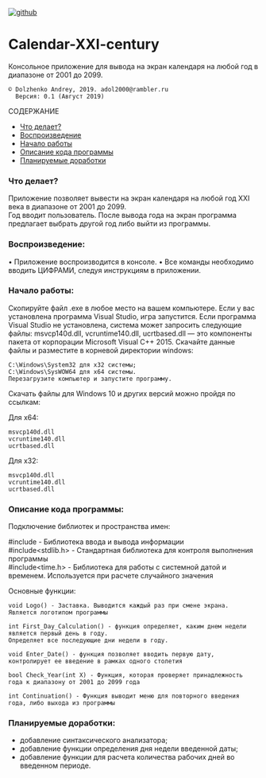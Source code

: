 [![github](https://github.githubassets.com/favicon.ico)](https://github.com/AndreyDolzhenko)

# Calendar-XXI-century
Консольное приложение для вывода на экран календаря на любой год в диапазоне от 2001 до 2099.

    © Dolzhenko Andrey, 2019. adol2000@rambler.ru
      Версия: 0.1 (Август 2019)

СОДЕРЖАНИЕ

   - [Что делает?](#what)
   - [Воспроизведение](#relis)
   - [Начало работы](#start)
   - [Описание кода программы](#kod)
   - [Планируемые доработки](#improvements)

### <a name="what">Что делает?</a>

Приложение позволяет вывести на экран календаря на любой год XXI века в диапазоне от 2001 до 2099.  
Год вводит пользователь. После вывода года на экран программа предлагает выбрать другой год либо выйти из программы.

### <a name="relis">Воспроизведение:</a>

• Приложение воспроизводится в консоле.
• Все команды необходимо вводить ЦИФРАМИ, следуя инструкциям в приложении.

### <a name="start">Начало работы:</a>

Скопируйте файл .exe в любое место на вашем компьютере. Если у вас установлена программа Visual Studio, игра запустится.
Если программа Visual Studio не установлена, система может запросить следующие файлы: msvcp140d.dll, vcruntime140.dll, ucrtbased.dll — это компоненты пакета от корпорации Microsoft Visual C++ 2015.
Скачайте данные файлы и разместите в корневой директории windows:

    C:\Windows\System32 для x32 системы;
    C:\Windows\SysWOW64 для x64 системы.
    Перезагрузите компьютер и запустите программу.

Скачать файлы для Windows 10 и других версий можно пройдя по ссылкам:

Для x64:

    msvcp140d.dll
    vcruntime140.dll
    ucrtbased.dll

Для x32:

    msvcp140d.dll
    vcruntime140.dll
    ucrtbased.dll

### <a name="kod">Описание кода программы:</a>
Подключение библиотек и пространства имен:

#include<iostream> - Библиотека ввода и вывода информации  
#include<stdlib.h> - Стандартная библиотека для контроля выполнения программы  
#include<time.h> - Библиотека для работы с системной датой и временем. Используется при расчете случайного значения  

Основные функции:

    void Logo() - Заставка. Выводится каждый раз при смене экрана. Является логотипом программы
         
    int First_Day_Calculation() - функция определяет, каким днем недели является первый день в году.  
    Определяет все последующие дни недели в году.
    
    void Enter_Date() - функция позволяет вводить первую дату, контролирует ее введение в рамках одного столетия
    
    bool Check_Year(int X) - Функция, которая проверяет принадлежность года к диапазону от 2001 до 2099 года
    
    int Continuation() - Функция выводит меню для повторного введения года, либо выхода из программы
      
### <a name="improvements">Планируемые доработки:</a>

- добавление синтаксического анализатора;
- добавление функции определения дня недели введенной даты;
- добавление функции для расчета количества рабочих дней во введенном периоде.
 
